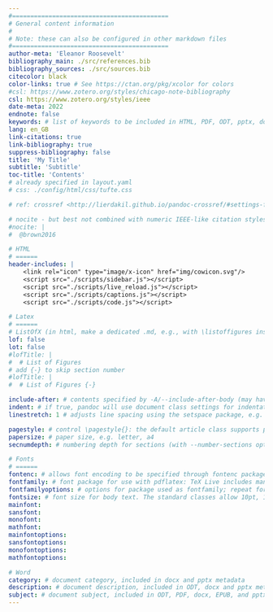 ```yaml
---
#===========================================
# General content information
#
# Note: these can also be configured in other markdown files
#===========================================
author-meta: 'Eleanor Roosevelt'
bibliography_main: ./src/references.bib
bibliography_sources: ./src/sources.bib
citecolor: black
color-links: true # See https://ctan.org/pkg/xcolor for colors
#csl: https://www.zotero.org/styles/chicago-note-bibliography
csl: https://www.zotero.org/styles/ieee
date-meta: 2022
endnote: false
keywords: # list of keywords to be included in HTML, PDF, ODT, pptx, docx and AsciiDoc metadata; repeat as for author, above
lang: en_GB
link-citations: true
link-bibliography: true
suppress-bibliography: false
title: 'My Title'
subtitle: 'Subtitle'
toc-title: 'Contents'
# already specified in layout.yaml
# css: ./config/html/css/tufte.css 

# ref: crossref <http://lierdakil.github.io/pandoc-crossref/#settings-file>

# nocite - but best not combined with numeric IEEE-like citation styles, as it messes with the order
#nocite: |
#  @brown2016

# HTML
# ======
header-includes: |
    <link rel="icon" type="image/x-icon" href="img/cowicon.svg"/>
    <script src="./scripts/sidebar.js"></script>
    <script src="./scripts/live_reload.js"></script>
    <script src="./scripts/captions.js"></script>
    <script src="./scripts/code.js"></script>

# Latex
# ======
# ListOfX (in html, make a dedicated .md, e.g., with \listoffigures inside)
lof: false
lot: false
#lofTitle: |
#  # List of Figures
# add {-} to skip section number
#lofTitle: |
#  # List of Figures {-}

include-after: # contents specified by -A/--include-after-body (may have multiple values)
indent: # if true, pandoc will use document class settings for indentation (the default LaTeX template otherwise removes indentation and adds space between paragraphs)
linestretch: 1 # adjusts line spacing using the setspace package, e.g. 1.25, 1.5

pagestyle: # control \pagestyle{}: the default article class supports plain (default), empty (no running heads or page numbers), and headings (section titles in running heads)
papersize: # paper size, e.g. letter, a4
secnumdepth: # numbering depth for sections (with --number-sections option or numbersections variable)

# Fonts
# ======
fontenc: # allows font encoding to be specified through fontenc package (with pdflatex); default is T1 (see LaTeX font encodings guide)
fontfamily: # font package for use with pdflatex: TeX Live includes many options, documented in the LaTeX Font Catalogue. The default is Latin Modern.
fontfamilyoptions: # options for package used as fontfamily; repeat for multiple options.
fontsize: # font size for body text. The standard classes allow 10pt, 11pt, and 12pt. To use another size, set documentclass to one of the KOMA-Script classes, such as scrartcl or scrbook.
mainfont:
sansfont:
monofont:
mathfont:
mainfontoptions:
sansfontoptions:
monofontoptions:
mathfontoptions:

# Word
category: # document category, included in docx and pptx metadata
description: # document description, included in ODT, docx and pptx metadata. Some applications show this as Comments metadata.
subject: # document subject, included in ODT, PDF, docx, EPUB, and pptx metadata
---
```


